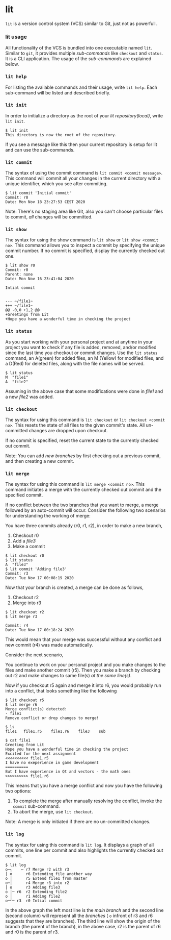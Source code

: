 # lit
`lit` is a version control system (VCS) similar to Git, just not as powerfull.

### lit usage

All functionality of the VCS is bundled into one executable named `lit`.
Similar to `git`, it provides multiple *sub-commands* like `checkout` and `status`.
It is a CLI application.
The usage of the *sub-commands* are explained below.

### `lit help`

For listing the available commands and their usage, write `lit help`.
Each sub-command will be listed and described briefly.

### `lit init`

In order to initialize a directory as the root of your *lit repository(local)*, write `lit init`.
```
$ lit init
This directory is now the root of the repository.
```
If you see a message like this then your current repository is setup for lit and can use the sub-commands.

### `lit commit`

The syntax of using the commit command is `lit commit <commit message>`.
This command will commit all your changes in the current directory with a unique identifier, which you see after commiting.

```
$ lit commit 'Initial commit'
Commit: r0
Date: Mon Nov 18 23:27:53 CEST 2020
```
Note: There's no staging area like Git, also you can't choose particular files to commit, *all* changes will be committed.

### `lit show`

The syntax for using the show command is `lit show` or `lit show <commit no>`.
This command allows you to inspect a commit by specifying the unique commit number.
If no commit is specified, display the currently checked out one.

```
$ lit show r0
Commit: r0
Parent: none
Date: Mon Nov 16 23:41:04 2020

Intial commit


--- ~/file1~
+++ ~/file1~
@@ -0,0 +1,2 @@
+Greetings from Lit
+Hope you have a wonderful time in checking the project
```

### `lit status`

As you start working with your personal project and at anytime in your project you want to check if any file is added, removed, and/or modified since the last time you checkout or commit changes.
Use the `lit status` command, an A(green) for added files, an M (Yellow) for modified files, and a D(Red) for deleted files, along with the file names will be served.

```
$ lit status
M  "file1"
A  "file2"
```
Assuming in the above case that some modifications were done in *file1* and a new *file2* was added.

### `lit checkout`

The syntax for using this command is `lit checkout` or `lit checkout <commit no>`.
This resets the state of all files to the given commit's state.
All un-committed changes are dropped upon checkout.

If no commit is specified, reset the current state to the currently checked out commit.

Note: You can add *new branches* by first checking out a previous commit, and then creating a new commit.

### `lit merge`

The syntax for using this command is `lit merge <commit no>`.
This command initiates a merge with the currently checked out commit and the specified commit.

If no conflict between the two branches that you want to merge, a merge followed by an auto-commit will occur.
Consider the following two scenarios for understanding the working of merge:

You have three commits already (r0, r1, r2), in order to make a new branch,
1.  Checkout r0
2.  Add a *file3*
3.  Make a commit

```
$ lit checkout r0
$ lit status
A  "file3"
$ lit commit 'Adding file3'
Commit: r3
Date: Tue Nov 17 00:08:19 2020

```
Now that your branch is created, a merge can be done as follows,
1.  Checkout r2
2.  Merge into r3

```
$ lit checkout r2
$ lit merge r3

Commit: r4
Date: Tue Nov 17 00:18:24 2020

```
This would mean that your merge was successful without any conflict and new commit (r4) was made automatically.

Consider the next scenario,

You continue to work on your personal project and you make changes to the files and make another commit (r5).
Then you make a branch by checking out r2 and make changes to same file(s) *at the same line(s)*.

Now if you checkout r5 again and merge it into r6, you would probably run into a conflict, that looks something like the following

```
$ lit checkout r5
$ lit merge r6
Merge conflict(s) detected:
- file1
Remove conflict or drop changes to merge!

$ ls
file1	file1.r5	file1.r6	file3	 sub

$ cat file1
Greeting from Lit
Hope you have a wonderful time in checking the project
Excited for the next assignment
<<<<<<<<<< file1.r5
I have no exeperience in game development
========== 
But I have experience in Qt and vectors - the math ones
>>>>>>>>>> file1.r6

```
This means that you have a merge conflict and now you have the following two options:

1. To complete the merge after manually resolving the conflict, invoke the `commit` sub-command.
2. To abort the merge, use `lit checkout`.

Note: A merge is only initiated if there are no un-committed changes.

### `lit log`

The syntax for using this command is `lit log`.
It displays a graph of all commits, one line per commit and also highlights the currently checked out commit.

```
$ lit log
o─┐    ← r7 Merge r2 with r3
│ o      r6 Extending file another way
o │      r5 Extend file1 from master 
o─│      r4 Merge r3 into r2
│ o      r3 Adding file3
o │─ r6  r2 Extending file2
o │      r1 Adding file2
o─┘─ r3  r0 Intial commit
```
In the above graph the left most line is the *main branch* and the second line (second column) will represent all the *branches* ( `o` infront of r3 and r6 suggests that they are branches).
The third line will show the origin of the branch (the parent of the branch), in the above case, r2 is the parent of r6 and r0 is the parent of r3.
